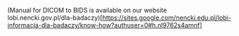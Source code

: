 (Manual for DICOM to BIDS is available on our website lobi.nencki.gov.pl/dla-badaczy)[https://sites.google.com/nencki.edu.pl/lobi-informacja-dla-badaczy/know-how?authuser=0#h.nl9762s4amnf]

